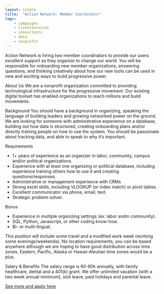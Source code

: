 ```yaml
---
layout: single
title:  "Action Network: Member Coordinator"
tags: 
    - campaigns
    - clientservices
    - consultants
    - data
    - nonprofit
---
```


Action Network is hiring two member coordinators to provide our users excellent support as they organize to change our world. You will be responsible for onboarding new member organizations, answering questions, and thinking creatively about how our new tools can be used in new and exciting ways to build progressive power.

About Us
We are a nonprofit organization committed to providing technological infrastructure for the progressive movement. Our existing digital toolset has enabled organizations to reach millions and build movements.

Background
You should have a background in organizing, speaking the language of building leaders and growing networked power on the ground. We are looking for someone with administrative experience on a database, building out how data is structured, creating onboarding plans and/or directly training people on how to use the system. You should be passionate about tracking data, and able to speak to why it’s important.

Requirements
* 1+ years of experience as an organizer in labor, community, campus and/or political organizations.
* Experience with at least one organizing or political database, including experience training others how to use it and creating questions/responses.
* Administrative or management experience with CRMs
* Strong excel skills, including VLOOKUP (or index match) ​or pivot tables.
* Excellent communicator via phone, email, text.
* Strategic problem solver.

Bonus
* Experience in multiple organizing settings (ex: labor ​and​m community).
* SQL, Python, Javascript, or other coding know-how.
* Bi- or multi-lingual.

This position will include some travel and a modified work week (working some evenings/weekends). No location requirements, you can be based anywhere although we are hoping to have good distribution across time zones. Eastern, Pacific, Alaska or Hawaii-Aleutian time zones would be a plus.

Salary & Benefits
The salary range is 60-80k annually, with family healthcare, dental and a 401(k) grant. We offer unlimited vacation (with a two week annual minimum), sick leave, paid holidays and parental leave.

[See more and apply here](https://www.idealist.org/en/nonprofit-job/c63a952d37fb43b7a4c6eda56a5cbf94-member-coordinator-action-network-washington)
